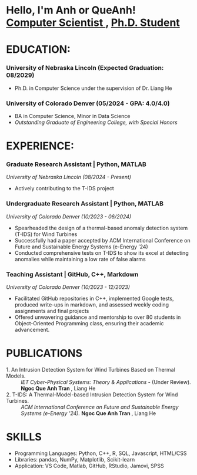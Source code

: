 
<h1>Hello, I'm Anh or QueAnh! <br/><a href="https://github.com/queanhtran"> Computer Scientist </a> ,  <a href="https://www.linkedin.com/in/ngoc-que-anh-tran-648393282/"> Ph.D. Student </a> </h1>


<h1> EDUCATION: </h1>

<h3> University of Nebraska Lincoln (Expected Graduation: 08/2029)</h3>

- Ph.D. in Computer Science under the supervision of Dr. Liang He

<h3> University of Colorado Denver (05/2024 - GPA: 4.0/4.0) </h3>

- BA in Computer Science, Minor in Data Science 
- <I> Outstanding Graduate of Engineering College, with Special Honors</i>

<h1> EXPERIENCE: </h1>

<h3> Graduate Research Assistant | Python, MATLAB </h3>

<I> University of Nebraska Lincoln (08/2024 - Present) </i>
- Actively contributing to the T-IDS project

<h3> Undergraduate Research Assistant | Python, MATLAB </h3>

<I> University of Colorado Denver (10/2023 - 06/2024) </i>

- Spearheaded the design of a thermal-based anomaly detection system (T-IDS) for Wind Turbines
- Successfully had a paper accepted by ACM International Conference on Future and Sustainable Energy
Systems (e-Energy ’24)
- Conducted comprehensive tests on T-IDS to show its excel at detecting anomalies while maintaining a
low rate of false alarms

<h3> Teaching Assistant | GitHub, C++, Markdown </h3>

<I> University of Colorado Denver (10/2023 - 12/2023) </i> 

- Facilitated GitHub repositories in C++, implemented Google tests, produced write-ups in markdown,
and assessed weekly coding assignments and final projects
- Offered unwavering guidance and mentorship to over 80 students in Object-Oriented Programming
class, ensuring their academic advancement.

<h1> PUBLICATIONS </h1>


<dl>
  <dt>1. An Intrusion Detection System for Wind Turbines Based on Thermal Models.</dt>
  <dd> <I>IET Cyber-Physical Systems: Theory & Applications </i> - (Under Review).<b> Ngoc Que Anh Tran </b>, Liang He </dd>
  
  <dt>2. T-IDS: A Thermal-Model-based Intrusion Detection System for Wind Turbines.</dt>
  <dd><I> ACM International Conference on Future and Sustainable Energy Systems (e-Energy ’24). </I><b>Ngoc Que Anh Tran </b>, Liang He </dd>
</dl>

<h1> SKILLS </h1>

- Programming Languages: Python, C++, R, SQL, Javascript, HTML/CSS
- Libraries: pandas, NumPy, Matplotlib, Scikit-learn
- Application: VS Code, Matlab, GitHub, RStudio, Jamovi, SPSS
